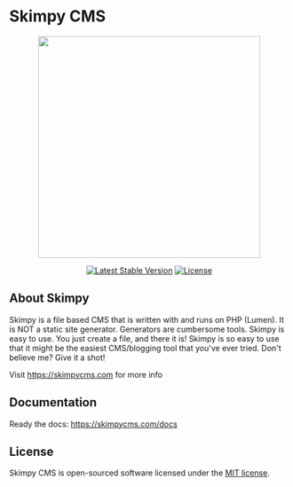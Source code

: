 # Skimpy CMS

<p align="center"><img src="https://skimpycms.com/img/skimpy-logo-blue.png" width="400"></p>

<p align="center">
    <a href="https://packagist.org/packages/skimpy/cms"><img src="https://poser.pugx.org/skimpy/cms/v/stable.svg" alt="Latest Stable Version"></a>
    <a href="https://packagist.org/packages/skimpy/cms"><img src="https://poser.pugx.org/skimpy/cms/license.svg" alt="License"></a>
</p>


## About Skimpy

Skimpy is a file based CMS that is written with and runs on PHP (Lumen). It is NOT a static site generator. Generators are cumbersome tools. Skimpy is easy to use. You just create a file, and there it is! Skimpy is so easy to use that it might be the easiest CMS/blogging tool that you've ever tried. Don't believe me? Give it a shot!

Visit https://skimpycms.com for more info

## Documentation

Ready the docs: https://skimpycms.com/docs

## License

Skimpy CMS is open-sourced software licensed under the [MIT license](https://opensource.org/licenses/MIT).